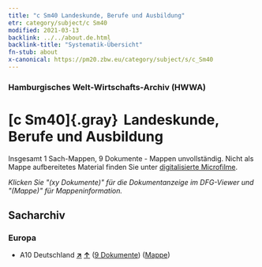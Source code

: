 ```yaml
---
title: "c Sm40 Landeskunde, Berufe und Ausbildung"
etr: category/subject/c Sm40
modified: 2021-03-13
backlink: ../../about.de.html
backlink-title: "Systematik-Übersicht"
fn-stub: about
x-canonical: https://pm20.zbw.eu/category/subject/s/c_Sm40
---
```


### Hamburgisches Welt-Wirtschafts-Archiv (HWWA)
# [c Sm40]{.gray}&#8201; Landeskunde, Berufe und Ausbildung&#160; 




Insgesamt 1 Sach-Mappen, 9 Dokumente - Mappen unvollständig.
Nicht als Mappe aufbereitetes Material finden Sie unter [digitalisierte Microfilme](/film/h1_sh.de.html).

_Klicken Sie "(xy Dokumente)" für die Dokumentanzeige im DFG-Viewer und "(Mappe)" für Mappeninformation._

## Sacharchiv




### Europa

- A10 Deutschland [**&nearr;**](../../../geo/i/126128/about.de.html "Deutschland (alle Mappen)") [**&uarr;**](../../../geo/about.de.html#A10 "Ländersystematik") (<a href="https://pm20.zbw.eu/dfgview/sh/126128,182748" title="über: Deutschland : Landeskunde, Berufe und Ausbildung" target="_blank">9 Dokumente</a>) ([Mappe](../../../../folder/sh/1261xx/126128/1827xx/182748/about.de.html))


